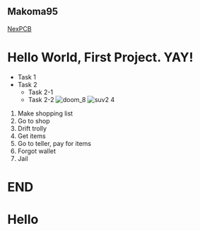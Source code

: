 ## Makoma95
[NexPCB](https://nexpcb.com)
# Hello World, First Project. YAY!
* Task 1
* Task 2
  * Task 2-1
  * Task 2-2
![doom_8](https://github.com/MakomaLS/Makoma95/assets/146060999/33a3fbb7-8ce3-4ce8-b441-6455800b65c2)
![suv2 4](https://github.com/MakomaLS/Makoma95/assets/146060999/c9fd5eae-77e6-4b9c-b14d-0dd8c087b236)

1. Make shopping list
2. Go to shop
  1. Drift trolly
  2. Get items
3. Go to teller, pay for items
  1. Forgot wallet
  2. Jail

# END
# Hello 

  

